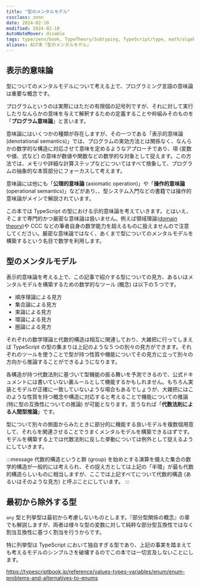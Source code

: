 ```yaml
---
title: "型のメンタルモデル"
cssclass: zenn
date: 2024-02-10
modified: 2024-02-10
AutoNoteMover: disable
tags: type/zenn/book, TypeTheory/Subtyping, TypeScript/type, math/algebra
aliases: AST本『型のメンタルモデル』
---
```


## 表示的意味論

型についてのメンタルモデルについて考える上で、プログラミング言語の意味論は重要な概念です。

プログラムというのは実際にはただの有限個の記号列ですが、それに対して実行したりなんらかの意味を与えて解釈するための定義することや枠組みそのものを「**プログラム意味論**」と言います。

意味論にはいくつかの種類が存在しますが、その一つである「表示的意味論 (denotational semantics)」では、プログラムの実効方法とは関係なく、なんらかの数学的な構造に対応させて意味を定めるようなアプローチであり、項 (変数や値、式など) の意味が数値や関数などの数学的な対象として捉えます。この方法では、メモリや詳細な計算ステップなどについてはすべて捨象して、プログラムの抽象的な本質部分にフォーカスして考えます。

意味論には他にも「**公理的意味論** (axiomatic operation)」や「**操作的意味論**(operational semantics)」などがあり、、型システム入門などの書籍では操作的意味論がメインで解説されています。

この本では TypeScript の型における示的意味論を考えていきます。とはいえ、そこまで専門的かつ厳密な意味論は扱いません。例えば領域理論([domain theory](https://en.wikipedia.org/wiki/Domain_theory))や CCC などの筆者自身の数学能力を超えるものに扱えませんので注意してください。厳密な意味論ではなく、あくまで型についてのメンタルモデルを構築するという名目で数学を利用します。

## 型のメンタルモデル

表示的意味論を考える上で、この記事で紹介する型についての見方、あるいはメンタルモデルを構築するための数学的なツール (概念) は以下の５つです。

- 順序理論による見方
- 集合論による見方
- 束論による見方
- 環論による見方
- 圏論による見方

それぞれの数学理論と代数的構造は相互に関連しており、大雑把に行ってしまえば TypeScript の型の集まりは上記のような５つの別々の見方ができます。それぞれのツールを使うことで型が持つ性質や機能についてその見方に立って別々の方向から推論することができるようになります。

各構造が持つ代数法則に基づいて型機能の振る舞いを予測できるので、公式ドキュメントには書いていない裏ルールとして機能するかもしれません。もちろん実装とモデルが正確に一致していないような場合もあるでしょうが、大雑把にはこのような性質を持つ概念や構造に対応すると考えることで機能についての推論 (特に型の互換性についての推論) が可能となります。言うなれば「**代数法則による人間型推論**」です。

型について別々の側面からみたときに部分的に機能する良いモデルを複数個用意して、それらを関連させることでうまくメンタルモデルを構築できるはずです。モデルを構築する上では代数法則に反した挙動については例外として捉えるようにしていきます。

:::message
代数的構造というと群 (group) を始めとする演算を備えた集合の数学的構造が一般的には考えられ、その捉え方としては上記の「半環」が最も代数的構造らしいものに相当しますが、ここでは上記すべてについて代数的構造 (あるいはそのような見方) と呼ぶことにしています。
:::

## 最初から除外する型

`any` 型と列挙型は最初から考慮しないものとします。『部分型関係の概念』の章でも解説しますが、両者は様々な型の変数に対して純粋な部分型互換性ではなく割当互換性に基づく割当を行うからです。

特に列挙型は TypeScript において独自すぎる型であり、上記の事実を踏まえても考えるモデルのシンプルさを破壊するのでこの本では一切言及しないことにします。

https://typescriptbook.jp/reference/values-types-variables/enum/enum-problems-and-alternatives-to-enums
